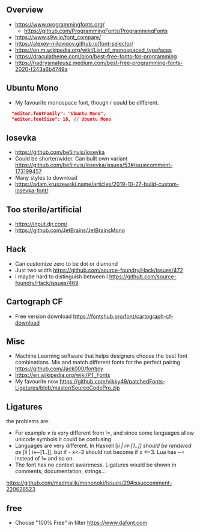 ## Overview

- https://www.programmingfonts.org/
  - https://github.com/ProgrammingFonts/ProgrammingFonts
- https://www.s9w.io/font_compare/
- https://alexey-milovidov.github.io/font-selector/
- https://en.m.wikipedia.org/wiki/List_of_monospaced_typefaces
- https://draculatheme.com/blog/best-free-fonts-for-programming
- https://hadrysmateusz.medium.com/best-free-programming-fonts-2020-f243a6b4749a

## Ubuntu Mono

- My favourite monospace font, though r could be different.

```json
  "editor.fontFamily": "Ubuntu Mono",
  "editor.fontSize": 18, // Ubuntu Mono
```

## Iosevka

- https://github.com/be5invis/Iosevka
- Could be shorter/wider. Can built own variant https://github.com/be5invis/Iosevka/issues/53#issuecomment-173199457
- Many styles to download
- https://adam.kruszewski.name/articles/2019-10-27-build-custom-iosevka-font/

## Too sterile/artificial

- https://input.djr.com/
- https://github.com/JetBrains/JetBrainsMono

## Hack

- Can customize zero to be dot or diamond
- Just two width https://github.com/source-foundry/Hack/issues/472
- i maybe hard to distinguish between l https://github.com/source-foundry/Hack/issues/469

## Cartograph CF

- Free version download https://fontshub.pro/font/cartograph-cf-download

## Misc

- Machine Learning software that helps designers choose the best font combinations. Mix and match different fonts for the perfect pairing https://github.com/Jack000/fontjoy
- https://en.wikipedia.org/wiki/PT_Fonts
- My favourite now https://github.com/vikky49/patchedFonts-Ligatures/blob/master/SourceCodePro.zip

## Ligatures

the problems are:

- For example ≠ is very different from !=, and since some languages allow unicode symbols it could be confusing
- Languages are very different. In Haskell [i*i | i<-[1..]] should be rendered as [i*i | i⟵[1..]], but if - x<-3 should not become if x ⟵3. Lua has ~= instead of != and so on.
- The font has no context awareness. Ligatures would be shown in comments, documentation, strings...

https://github.com/madmalik/mononoki/issues/29#issuecomment-220626523

## free

- Choose "100% Free" in filter https://www.dafont.com

